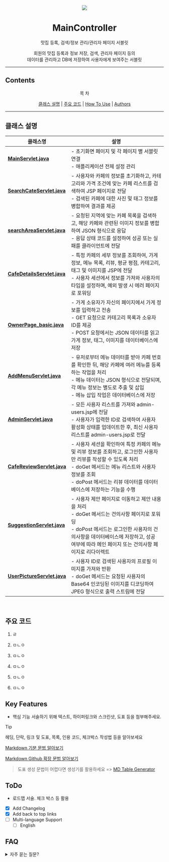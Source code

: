 
<div align="center">
<img src="https://github.com/user-attachments/assets/f55a3a05-7254-4463-9fc1-21ece90625b6">

</div>
<h1 align="center">
  MainController
</h1>
<p align="center">맛집 등록, 검색/정보 관리/관리자 페이지 서블릿 </p>
<p align="center">회원의 맛집 등록과 정보 저장, 검색, 관리자 페이지 등의 <br>
  데이터를 관리하고 DB에 저장하여 사용자에게 보여주는 서블릿</p>

--- 

## Contents

<p align="center">목 차</p>
<p align="center">
  <a href="#클래스-설명">클래스 설명</a> |
  <a href="#주요-코드">주요 코드</a> |
  <a href="#how-to-use--development-setup">How To Use</a> |
  <a href="#authors">Authors</a>
</p>

---

## 클래스 설명

| 클래스명                | 설명                                                                                                                                                       |
|----------------------------|------------------------------------------------------------------------------------------------------------------------------------------------------------|
| **[MainServlet.java](MainServlet.java)**                  |  - 초기화면 페이지 및 각 페이지 별 서블릿 연결<br> - 애플리케이션 전체 설정 관리                                |
| **[SearchCateServlet.java](SearchCateServlet.java)**                 |    - 사용자와 카페의 정보를 초기화하고, 카테고리와 가격 조건에 맞는 카페 리스트를 검색하여 JSP 페이지로 전달<br> - 검색된 카페에 대한 사진 및 태그 정보를 병합하여 결과를 제공                                     |
| **[searchAreaServlet.java](searchAreaServlet.java)**                 |    - 요청된 지역에 맞는 카페 목록을 검색하고, 해당 카페와 관련된 이미지 정보를 병합하여 JSON 형식으로 응답 <br> - 응답 상태 코드를 설정하여 성공 또는 실패를 클라이언트에 전달                                   |
| **[CafeDetailsServlet.java](CafeDetailsServlet.java)**     |    -  특정 카페의 세부 정보를 조회하여, 가게 정보, 메뉴 목록, 리뷰, 평균 평점, 카테고리, 태그 및 이미지를 JSP에 전달 <br> -  사용자 세션에서 정보를 가져와 사용자의 타입을 설정하며, 예외 발생 시 에러 페이지로 포워딩                          |
| **[OwnerPage_basic.java](OwnerPage_basic.java)**           |    - 가게 소유자가 자신의 페이지에서 가게 정보를 입력하고 전송<br> - GET 요청으로 카테고리 목록과 소유자 ID를 제공<br> - POST 요청에서는 JSON 데이터를 읽고 가게 정보, 태그, 이미지를 데이터베이스에 저장                                                 |
| **[AddMenuServlet.java](AddMenuServlet.java)**      |    - 유저로부터 메뉴 데이터를 받아 카페 번호를 확인한 뒤, 해당 카페에 여러 메뉴를 등록하는 작업을 처리<br> - 메뉴 데이터는 JSON 형식으로 전달되며, 각 메뉴 정보는 별도로 추출 및 삽입<br> -  메뉴 삽입 작업은 데이터베이스에 저장      |
| **[AdminServlet.java](AdminServlet.java)**        |    - 모든 사용자 리스트를 가져와 admin-users.jsp에 전달<br> - 사용자가 입력한 ID로 검색하여 사용자 활성화 상태를 업데이트한 후, 최신 사용자 리스트를 admin-users.jsp로 전달     |
| **[CafeReviewServlet.java](CafeReviewServlet.java)**    |    - 사용자 세션을 확인하여 특정 카페의 메뉴 및 리뷰 정보를 조회하고, 로그인한 사용자만 리뷰를 작성할 수 있도록 처리<br> - doGet 메서드는 메뉴 리스트와 사용자 정보를 조회<br> - doPost 메서드는 리뷰 데이터를 데이터베이스에 저장하는 기능을 수행               |
| **[SuggestionServlet.java](SuggestionServlet.java)**               |    - 사용자 제안 페이지로 이동하고 제안 내용을 처리<br> - doGet 메서드는 건의사항 페이지로 포워딩<br> - doPost 메서드는 로그인한 사용자의 건의사항을 데이터베이스에 저장하고, 성공 여부에 따라 메인 페이지 또는 건의사항 페이지로 리다이렉트                                             |
| **[UserPictureServlet.java](UserPictureServlet.java)**               |    - 사용자 ID로 검색된 사용자의 프로필 이미지를 가져와 반환<br> - doGet 메서드는 요청된 사용자의 Base64 인코딩된 이미지를 디코딩하여 JPEG 형식으로 출력 스트림에 전달    |
<br>

## 주요 코드

1. ㄹ

2. ㅁㄴㅇ

3. ㅁㄴㅇ

4. ㅁㄴㅇ

5. ㅁㄴㅇ


6. ㅁㄴㅇ

## Key Features

- 핵심 기능 서술하기 위해 텍스트, 하이퍼링크와 스크린샷, 도표 등을 첨부해주세요.

> [!TIP]
> 헤딩, 단락, 링크 및 도표, 목록, 인용 코드, 체크박스 작성법 등을 알아보세요
> 
> [Markdown 기분 문법 알아보기](https://www.markdownguide.org/basic-syntax/)
>
> [Markdown Github 확장 문법 알아보기](https://docs.github.com/ko/get-started/writing-on-github/getting-started-with-writing-and-formatting-on-github/basic-writing-and-formatting-syntax)

> 도표 생성 문법이 어렵다면 생성기를 활용하세요 => [MD Table Generator](https://www.tablesgenerator.com/markdown_tables)




## ToDo

-   로드맵 서술. 체크 박스 등 활용

*   [x] Add Changelog
*   [x] Add back to top links
*   [ ] Multi-language Support
    -   [ ] English

## FAQ

<details>
  <summary>자주 묻는 질문?</summary>
  <dl>
  <dt>질문 1</dt>
  <dd>답변 1</dd>
  </dl>
</details>
    
